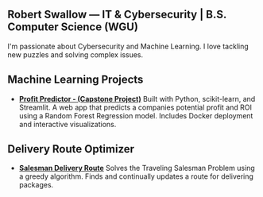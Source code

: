 ## Robert Swallow — IT & Cybersecurity | B.S. Computer Science (WGU)
I'm passionate about Cybersecurity and Machine Learning. I love tackling new puzzles and solving complex issues. 

## Machine Learning Projects 
- **[Profit Predictor - (Capstone Project)](https://github.com/RobertSwallow/ML-Profit-Predictor)**
Built with Python, scikit-learn, and Streamlit. A web app that predicts a companies potential profit and ROI using a Random Forest Regression model. Includes Docker deployment and interactive visualizations.


## Delivery Route Optimizer
- **[Salesman Delivery Route](https://github.com/RobertSwallow/Salesman-Algorithm)**
Solves the Traveling Salesman Problem using a greedy algorithm. Finds and continually updates a route for delivering packages. 
